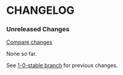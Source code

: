 # CHANGELOG

### Unreleased Changes

[Compare changes](https://github.com/tf/semmy/compare/1-0-stable...master)

None so far.

See
[1-0-stable branch](https://github.com/tf/semmy/blob/1-0-stable/CHANGELOG.md)
for previous changes.
